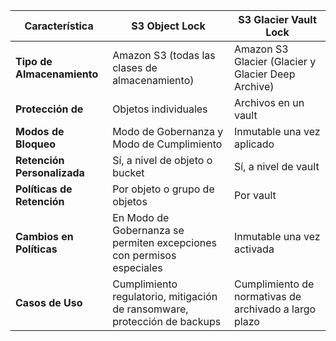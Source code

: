 |Característica|**S3 Object Lock**|**S3 Glacier Vault Lock**|
|---|---|---|
|**Tipo de Almacenamiento**|Amazon S3 (todas las clases de almacenamiento)|Amazon S3 Glacier (Glacier y Glacier Deep Archive)|
|**Protección de**|Objetos individuales|Archivos en un vault|
|**Modos de Bloqueo**|Modo de Gobernanza y Modo de Cumplimiento|Inmutable una vez aplicado|
|**Retención Personalizada**|Sí, a nivel de objeto o bucket|Sí, a nivel de vault|
|**Políticas de Retención**|Por objeto o grupo de objetos|Por vault|
|**Cambios en Políticas**|En Modo de Gobernanza se permiten excepciones con permisos especiales|Inmutable una vez activada|
|**Casos de Uso**|Cumplimiento regulatorio, mitigación de ransomware, protección de backups|Cumplimiento de normativas de archivado a largo plazo|
